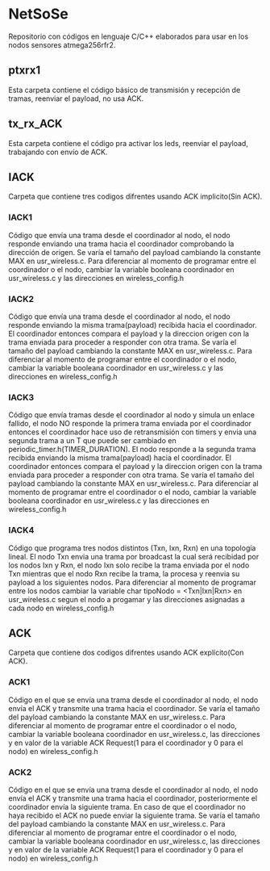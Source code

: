 # NetSoSe
Repositorio con códigos en lenguaje C/C++ elaborados para usar en los nodos sensores atmega256rfr2.
## ptxrx1
Esta carpeta contiene el código básico de transmisión y recepción de tramas, reenviar el payload, no usa ACK.
## tx_rx_ACK
Esta carpeta contiene el código pra activar los leds, reenviar el payload, trabajando con envío de ACK.

## IACK
Carpeta que contiene tres codigos difrentes usando ACK implicito(Sin ACK).
### IACK1
Código que envía una trama desde el coordinador al nodo, el nodo responde enviando una trama hacia el coordinador comprobando la dirección de origen.
Se varía el tamaño del payload cambiando la constante MAX en usr_wireless.c. Para diferenciar al momento de programar entre el coordinador o el nodo, cambiar la variable booleana coordinador en usr_wireless.c y las direcciones en wireless_config.h
### IACK2
Código que envía una trama desde el coordinador al nodo, el nodo responde enviando la misma trama(payload) recibida hacia el coordinador. El coordinador entonces compara el payload y la direccion origen con la trama enviada para proceder a responder con otra trama.
Se varía el tamaño del payload cambiando la constante MAX en usr_wireless.c. Para diferenciar al momento de programar entre el coordinador o el nodo, cambiar la variable booleana coordinador en usr_wireless.c y las direcciones en wireless_config.h
### IACK3
Código que envía tramas desde el coordinador al nodo y simula un enlace fallido, el nodo NO responde la primera trama enviada por el coordinador entonces el coordinador hace uso de retransmisión con timers y envia una segunda trama a un T que puede ser cambiado en periodic_timer.h(TIMER_DURATION). 
El nodo  responde a la segunda trama recibida enviando la misma trama(payload) hacia el coordinador. El coordinador entonces compara el payload y la direccion origen con la trama enviada para proceder a responder con otra trama. Se varía el tamaño del payload cambiando la constante MAX en usr_wireless.c. Para diferenciar al momento de programar entre el coordinador o el nodo, cambiar la variable booleana coordinador en usr_wireless.c y las direcciones en wireless_config.h
### IACK4
Código que programa tres nodos distintos (Txn, Ixn, Rxn) en una topología lineal. El nodo Txn envia una trama por broadcast la cual será recibidad por los nodos Ixn y Rxn, el nodo Ixn solo recibe la trama enviada por el nodo Txn mientras que el nodo Rxn recibe la trama, la procesa y reenvia su payload a los siguientes nodos.
Para diferenciar al momento de programar entre los nodos cambiar la variable char tipoNodo = <Txn|Ixn|Rxn> en usr_wireless.c segun el nodo a progamar y las direcciones asignadas a cada nodo en wireless_config.h

## ACK
Carpeta que contiene dos codigos difrentes usando ACK explícito(Con ACK).
### ACK1
Código en el que se envía una trama desde el coordinador al nodo, el nodo envía el ACK y transmite una trama hacia el coordinador.
Se varía el tamaño del payload cambiando la constante MAX en usr_wireless.c. Para diferenciar al momento de programar entre el coordinador o el nodo, cambiar la variable booleana coordinador en usr_wireless.c, las direcciones y en valor de la variable ACK Request(1 para el coordinador y 0 para el nodo) en wireless_config.h
### ACK2
Código en el que se envía una trama desde el coordinador al nodo, el nodo envía el ACK y transmite una trama hacia el coordinador, posteriormente el coordinador envía la siguiente trama. En caso de que el coordinador no haya recibido el ACK no puede enviar la siguiente trama.
Se varía el tamaño del payload cambiando la constante MAX en usr_wireless.c. Para diferenciar al momento de programar entre el coordinador o el nodo, cambiar la variable booleana coordinador en usr_wireless.c, las direcciones y en valor de la variable ACK Request(1 para el coordinador y 0 para el nodo) en wireless_config.h


